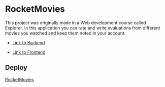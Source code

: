 # RocketMovies

This project was originally made in a Web development course called Explorer. In this application you can rate and write evaluations from different movies you watched and keep them noted in your account.

- [Link to Backend](https://github.com/arthurrios/rocketmovies-db)  

- [Link to Frontend](https://github.com/arthurrios/rocketmovies-interface)

## Deploy

[RocketMovies](https://rocketmovies-project.netlify.app/)
